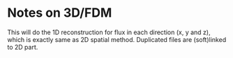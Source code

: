 # Notes on 3D/FDM

This will do the 1D reconstruction for flux in each direction (x, y and z), which is exactly same as 2D spatial method.
Duplicated files are (soft)linked to 2D part.
